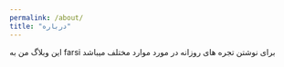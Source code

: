 ```yaml
---
permalink: /about/
title: "درباره"
---
```


این وبلاگ من به farsi برای نوشتن تجره های روزانه در مورد موارد مختلف میباشد
